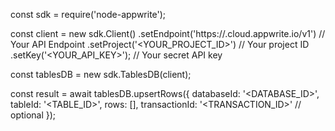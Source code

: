 const sdk = require('node-appwrite');

const client = new sdk.Client()
    .setEndpoint('https://<REGION>.cloud.appwrite.io/v1') // Your API Endpoint
    .setProject('<YOUR_PROJECT_ID>') // Your project ID
    .setKey('<YOUR_API_KEY>'); // Your secret API key

const tablesDB = new sdk.TablesDB(client);

const result = await tablesDB.upsertRows({
    databaseId: '<DATABASE_ID>',
    tableId: '<TABLE_ID>',
    rows: [],
    transactionId: '<TRANSACTION_ID>' // optional
});
